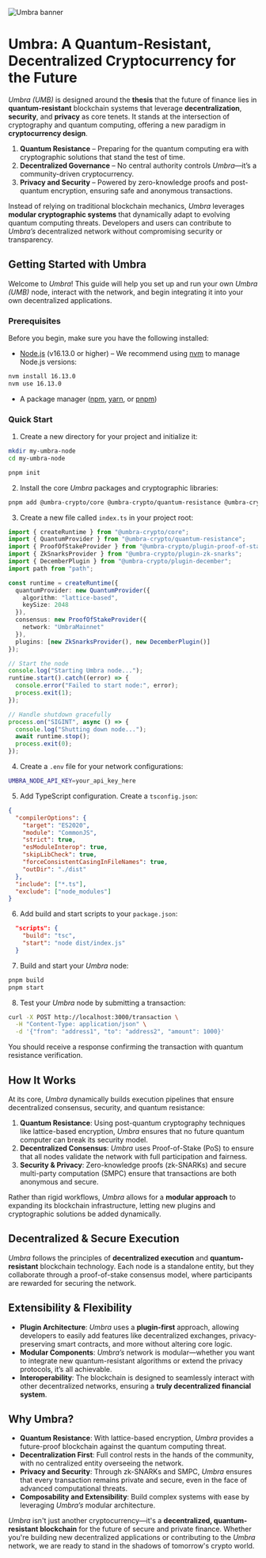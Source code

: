 
![Umbra banner](./website/static/img/umbra-banner.png)

# Umbra: A Quantum-Resistant, Decentralized Cryptocurrency for the Future

*Umbra (UMB)* is designed around the **thesis** that the future of finance lies in **quantum-resistant** blockchain systems that leverage **decentralization**, **security**, and **privacy** as core tenets. It stands at the intersection of cryptography and quantum computing, offering a new paradigm in **cryptocurrency design**.

1. **Quantum Resistance** – Preparing for the quantum computing era with cryptographic solutions that stand the test of time.
2. **Decentralized Governance** – No central authority controls *Umbra*—it’s a community-driven cryptocurrency.
3. **Privacy and Security** – Powered by zero-knowledge proofs and post-quantum encryption, ensuring safe and anonymous transactions.

Instead of relying on traditional blockchain mechanics, *Umbra* leverages **modular cryptographic systems** that dynamically adapt to evolving quantum computing threats. Developers and users can contribute to *Umbra’s* decentralized network without compromising security or transparency.

## Getting Started with Umbra

Welcome to *Umbra*! This guide will help you set up and run your own *Umbra (UMB)* node, interact with the network, and begin integrating it into your own decentralized applications.

### Prerequisites

Before you begin, make sure you have the following installed:

- [Node.js](https://nodejs.org/) (v16.13.0 or higher) – We recommend using [nvm](https://github.com/nvm-sh/nvm#installing-and-updating) to manage Node.js versions:

```bash
nvm install 16.13.0
nvm use 16.13.0
```

- A package manager ([npm](https://www.npmjs.com/), [yarn](https://yarnpkg.com/), or [pnpm](https://pnpm.io/))

### Quick Start

1. Create a new directory for your project and initialize it:

```bash
mkdir my-umbra-node
cd my-umbra-node
```

```bash
pnpm init
```

2. Install the core *Umbra* packages and cryptographic libraries:

```bash
pnpm add @umbra-crypto/core @umbra-crypto/quantum-resistance @umbra-crypto/plugin-proof-of-stake @umbra-crypto/plugin-zk-snarks @umbra-crypto/plugin-december
```

3. Create a new file called `index.ts` in your project root:

```typescript
import { createRuntime } from "@umbra-crypto/core";
import { QuantumProvider } from "@umbra-crypto/quantum-resistance";
import { ProofOfStakeProvider } from "@umbra-crypto/plugin-proof-of-stake";
import { ZkSnarksProvider } from "@umbra-crypto/plugin-zk-snarks";
import { DecemberPlugin } from "@umbra-crypto/plugin-december";
import path from "path";

const runtime = createRuntime({
  quantumProvider: new QuantumProvider({
    algorithm: "lattice-based",
    keySize: 2048
  }),
  consensus: new ProofOfStakeProvider({
    network: "UmbraMainnet"
  }),
  plugins: [new ZkSnarksProvider(), new DecemberPlugin()]
});

// Start the node
console.log("Starting Umbra node...");
runtime.start().catch((error) => {
  console.error("Failed to start node:", error);
  process.exit(1);
});

// Handle shutdown gracefully
process.on("SIGINT", async () => {
  console.log("Shutting down node...");
  await runtime.stop();
  process.exit(0);
});
```

4. Create a `.env` file for your network configurations:

```bash
UMBRA_NODE_API_KEY=your_api_key_here
```

5. Add TypeScript configuration. Create a `tsconfig.json`:

```json
{
  "compilerOptions": {
    "target": "ES2020",
    "module": "CommonJS",
    "strict": true,
    "esModuleInterop": true,
    "skipLibCheck": true,
    "forceConsistentCasingInFileNames": true,
    "outDir": "./dist"
  },
  "include": ["*.ts"],
  "exclude": ["node_modules"]
}
```

6. Add build and start scripts to your `package.json`:

```json
  "scripts": {
    "build": "tsc",
    "start": "node dist/index.js"
  }
```

7. Build and start your *Umbra* node:

```bash
pnpm build
pnpm start
```

8. Test your *Umbra* node by submitting a transaction:

```bash
curl -X POST http://localhost:3000/transaction \
  -H "Content-Type: application/json" \
  -d '{"from": "address1", "to": "address2", "amount": 1000}'
```

You should receive a response confirming the transaction with quantum resistance verification.

## **How It Works**

At its core, *Umbra* dynamically builds execution pipelines that ensure decentralized consensus, security, and quantum resistance:

1. **Quantum Resistance**: Using post-quantum cryptography techniques like lattice-based encryption, *Umbra* ensures that no future quantum computer can break its security model.
2. **Decentralized Consensus**: *Umbra* uses Proof-of-Stake (PoS) to ensure that all nodes validate the network with full participation and fairness.
3. **Security & Privacy**: Zero-knowledge proofs (zk-SNARKs) and secure multi-party computation (SMPC) ensure that transactions are both anonymous and secure.

Rather than rigid workflows, *Umbra* allows for a **modular approach** to expanding its blockchain infrastructure, letting new plugins and cryptographic solutions be added dynamically.

## **Decentralized & Secure Execution**

*Umbra* follows the principles of **decentralized execution** and **quantum-resistant** blockchain technology. Each node is a standalone entity, but they collaborate through a proof-of-stake consensus model, where participants are rewarded for securing the network.

## **Extensibility & Flexibility**

- **Plugin Architecture**: *Umbra* uses a **plugin-first** approach, allowing developers to easily add features like decentralized exchanges, privacy-preserving smart contracts, and more without altering core logic.
- **Modular Components**: *Umbra’s* network is modular—whether you want to integrate new quantum-resistant algorithms or extend the privacy protocols, it’s all achievable.
- **Interoperability**: The blockchain is designed to seamlessly interact with other decentralized networks, ensuring a **truly decentralized financial system**.

## **Why Umbra?**

- **Quantum Resistance**: With lattice-based encryption, *Umbra* provides a future-proof blockchain against the quantum computing threat.
- **Decentralization First**: Full control rests in the hands of the community, with no centralized entity overseeing the network.
- **Privacy and Security**: Through zk-SNARKs and SMPC, *Umbra* ensures that every transaction remains private and secure, even in the face of advanced computational threats.
- **Composability and Extensibility**: Build complex systems with ease by leveraging *Umbra’s* modular architecture.

*Umbra* isn't just another cryptocurrency—it's a **decentralized, quantum-resistant blockchain** for the future of secure and private finance. Whether you're building new decentralized applications or contributing to the *Umbra* network, we are ready to stand in the shadows of tomorrow's crypto world. 

